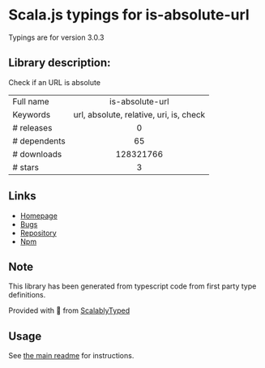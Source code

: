 
# Scala.js typings for is-absolute-url

Typings are for version 3.0.3

## Library description:
Check if an URL is absolute

|                    |                 |
| ------------------ | :-------------: |
| Full name          | is-absolute-url |
| Keywords           | url, absolute, relative, uri, is, check |
| # releases         | 0 |
| # dependents       | 65 |
| # downloads        | 128321766 |
| # stars            | 3 |

## Links
- [Homepage](https://github.com/sindresorhus/is-absolute-url#readme)
- [Bugs](https://github.com/sindresorhus/is-absolute-url/issues)
- [Repository](https://github.com/sindresorhus/is-absolute-url)
- [Npm](https://www.npmjs.com/package/is-absolute-url)
    


## Note
This library has been generated from typescript code from first party type definitions.

Provided with :purple_heart: from [ScalablyTyped](https://github.com/oyvindberg/ScalablyTyped)

## Usage
See [the main readme](../../readme.md) for instructions.


